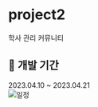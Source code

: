 # project2
학사 관리 커뮤니티<br>

## 📅 개발 기간
2023.04.10 ~ 2023.04.21 <br>
![일정](https://github.com/ann99934/JSP_2_Project/assets/110450765/ff8e1eac-d105-44e0-84cb-7808691099eb)
